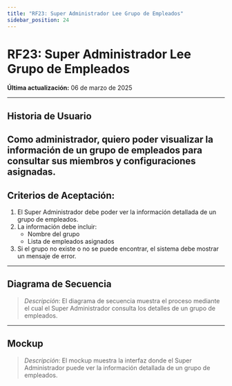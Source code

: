 ```yaml
---
title: "RF23: Super Administrador Lee Grupo de Empleados"  
sidebar_position: 24
---
```


# RF23: Super Administrador Lee Grupo de Empleados  

**Última actualización:** 06 de marzo de 2025  

---

## Historia de Usuario  
Como administrador, quiero poder visualizar la información de un grupo de empleados para consultar sus miembros y configuraciones asignadas.
---

## **Criterios de Aceptación:**  

1. El Super Administrador debe poder ver la información detallada de un grupo de empleados.  
2. La información debe incluir:  
   - Nombre del grupo  
   - Lista de empleados asignados  
3. Si el grupo no existe o no se puede encontrar, el sistema debe mostrar un mensaje de error.  

---

## **Diagrama de Secuencia**  

> *Descripción*: El diagrama de secuencia muestra el proceso mediante el cual el Super Administrador consulta los detalles de un grupo de empleados.  

---

## **Mockup**  

> *Descripción*: El mockup muestra la interfaz donde el Super Administrador puede ver la información detallada de un grupo de empleados.  
